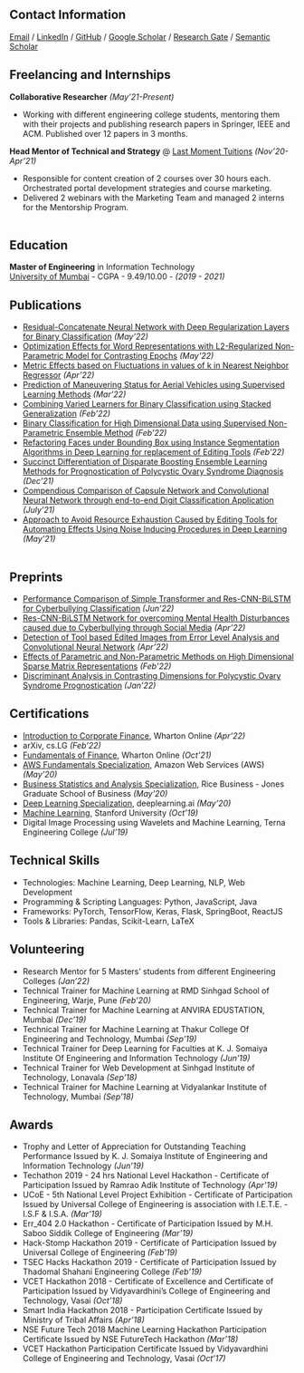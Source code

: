 ## Contact Information

[Email](mailto:raunakjoshi.m@gmail.com) / [LinkedIn](https://www.linkedin.com/in/raunak-joshi-274a75133) / [GitHub](https://github.com/kanuarj/) / [Google Scholar](https://scholar.google.com/citations?user=myq2CuAAAAAJ&hl=en) / [Research Gate](https://www.researchgate.net/profile/Raunak-Joshi-2) / [Semantic Scholar](https://www.semanticscholar.org/author/Raunak-Joshi/97771467)

## Freelancing and Internships

**Collaborative Researcher** _(May’21-Present)_ <br>
- Working with different engineering college students, mentoring them with their projects and publishing research papers in Springer, IEEE and ACM. Published over 12 papers in 3 months.

**Head Mentor of Technical and Strategy** @ [Last Moment Tuitions](https://lastmomenttuitions.com/) _(Nov’20-Apr’21)_ <br>
-  Responsible for content creation of 2 courses over 30 hours each. Orchestrated portal development strategies and course marketing.
-  Delivered 2 webinars with the Marketing Team and managed 2 interns for the Mentorship Program.
<br><br>
    
## Education

**Master of Engineering** in Information Technology<br>
[University of Mumbai](https://mu.ac.in/) - CGPA - 9.49/10.00 - _(2019 - 2021)_

## Publications

- [Residual-Concatenate Neural Network with Deep Regularization Layers for Binary Classification](https://doi.org/10.1109/ICICCS53718.2022.9788437) _(May’22)_
- [Optimization Effects for Word Representations with L2-Regularized Non-Parametric Model for Contrasting Epochs](https://doi.org/10.1109/INCET54531.2022.9824562) _(May'22)_
- [Metric Effects based on Fluctuations in values of k in Nearest Neighbor Regressor]() _(Apr’22)_
- [Prediction of Maneuvering Status for Aerial Vehicles using Supervised Learning Methods](https://arxiv.org/abs/2206.10303) _(Mar’22)_
- [Combining Varied Learners for Binary Classification using Stacked Generalization](https://arxiv.org/abs/2202.08910) _(Feb’22)_
- [Binary Classification for High Dimensional Data using Supervised Non-Parametric Ensemble Method](https://arxiv.org/abs/2202.07779) _(Feb’22)_
- [Refactoring Faces under Bounding Box using Instance Segmentation Algorithms in Deep Learning for replacement of Editing Tools](https://doi.org/10.1007/978-981-16-4863-2_20) _(Feb’22)_
- [Succinct Differentiation of Disparate Boosting Ensemble Learning Methods for Prognostication of Polycystic Ovary Syndrome Diagnosis](https://doi.org/10.1109/ICAC353642.2021.9697163) _(Dec’21)_
- [Compendious Comparison of Capsule Network and Convolutional Neural Network through end-to-end Digit Classification Application](https://www.ijiccn.com/images/files/vol-2-issue2/paper2button.pdf) _(July’21)_
- [Approach to Avoid Resource Exhaustion Caused by Editing Tools for Automating Effects Using Noise Inducing Procedures in Deep Learning](https://www.ijiccn.com/approach-to-avoid-resource-exhaustion-caused-by-editing-tools-for-automating-effects-using-noise-inducing-procedures-in-deep-learning) _(May’21)_
<br><br>

## Preprints
- [Performance Comparison of Simple Transformer and Res-CNN-BiLSTM for Cyberbullying Classification](https://arxiv.org/abs/2206.02206) _(Jun’22)_
- [Res-CNN-BiLSTM Network for overcoming Mental Health Disturbances caused due to Cyberbullying through Social Media](https://arxiv.org/abs/2204.09738) _(Apr’22)_
- [Detection of Tool based Edited Images from Error Level Analysis and Convolutional Neural Network](https://arxiv.org/abs/2204.09075) _(Apr’22)_
- [Effects of Parametric and Non-Parametric Methods on High Dimensional Sparse Matrix Representations](https://arxiv.org/abs/2202.02894) _(Feb’22)_
- [Discriminant Analysis in Contrasting Dimensions for Polycystic Ovary Syndrome Prognostication](https://arxiv.org/abs/2201.03029) _(Jan’22)_

## Certifications

- [Introduction to Corporate Finance](https://www.coursera.org/account/accomplishments/certificate/MVP58F7Z5UVC), Wharton Online _(Apr’22)_
- arXiv, cs.LG _(Feb’22)_
- [Fundamentals of Finance](https://www.coursera.org/account/accomplishments/certificate/SJBPQNCMZTQQ), Wharton Online _(Oct’21)_
- [AWS Fundamentals Specialization](https://www.coursera.org/account/accomplishments/specialization/certificate/A4HZY89LBPGY), Amazon Web Services (AWS) _(May’20)_
- [Business Statistics and Analysis Specialization](https://www.coursera.org/account/accomplishments/specialization/certificate/2U5WXPEVUASV), Rice Business - Jones Graduate School of Business _(May’20)_
- [Deep Learning Specialization](https://www.coursera.org/account/accomplishments/specialization/certificate/EE8H2YUJU7Y9), deeplearning.ai _(May’20)_
- [Machine Learning](https://www.coursera.org/account/accomplishments/certificate/5MUESEXXMRW7), Stanford University _(Oct’19)_
- Digital Image Processing using Wavelets and Machine Learning, Terna Engineering College _(Jul’19)_

## Technical Skills
- Technologies: Machine Learning, Deep Learning, NLP, Web Development
- Programming & Scripting Languages: Python, JavaScript, Java
- Frameworks: PyTorch, TensorFlow, Keras, Flask, SpringBoot, ReactJS
- Tools & Libraries: Pandas, Scikit-Learn, LaTeX

## Volunteering
- Research Mentor for 5 Masters’ students from different Engineering Colleges _(Jan’22)_
- Technical Trainer for Machine Learning at RMD Sinhgad School of Engineering, Warje, Pune _(Feb’20)_
- Technical Trainer for Machine Learning at ANVIRA EDUSTATION, Mumbai _(Dec’19)_
- Technical Trainer for Machine Learning at Thakur College Of Engineering and Technology, Mumbai _(Sep’19)_
- Technical Trainer for Deep Learning for Faculties at K. J. Somaiya Institute Of Engineering and Information Technology _(Jun’19)_
- Technical Trainer for Web Development at Sinhgad Institute of Technology, Lonavala _(Sep’18)_
- Technical Trainer for Machine Learning at Vidyalankar Institute of Technology, Mumbai _(Sep’18)_

## Awards
- Trophy and Letter of Appreciation for Outstanding Teaching Performance Issued by K. J. Somaiya Institute of Engineering and Information Technology _(Jun’19)_
- Techathon 2019 - 24 hrs National Level Hackathon - Certificate of Participation Issued by Ramrao Adik Institute of Technology _(Apr’19)_
- UCoE - 5th National Level Project Exhibition - Certificate of Participation Issued by Universal College of Engineering is association with I.E.T.E. - I.S.F & I.S.A. _(Mar’19)_
- Err_404 2.0 Hackathon - Certificate of Participation Issued by M.H. Saboo Siddik College of Engineering _(Mar’19)_
- Hack-Stomp Hackathon 2019 - Certificate of Participation Issued by Universal College of Engineering _(Feb’19)_
- TSEC Hacks Hackathon 2019 - Certificate of Participation Issued by Thadomal Shahani Engineering College _(Feb’19)_
- VCET Hackathon 2018 - Certificate of Excellence and Certificate of Participation Issued by Vidyavardhini’s College of Engineering and Technology, Vasai _(Oct’18)_
- Smart India Hackathon 2018 - Participation Certificate Issued by Ministry of Tribal Affairs _(Apr’18)_
- NSE Future Tech 2018 Machine Learning Hackathon Participation Certificate Issued by NSE FutureTech Hackathon _(Mar’18)_
- VCET Hackathon Participation Certificate Issued by Vidyavardhini College of Engineering and Technology, Vasai _(Oct’17)_
